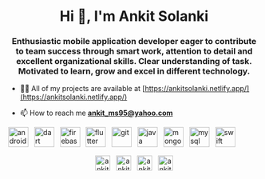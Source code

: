 <h1 align="center">Hi 👋, I'm Ankit Solanki</h1>
<h3 align="center">Enthusiastic mobile application developer eager to contribute to team success through smart work, attention to detail and excellent organizational skills. Clear understanding of task. Motivated to learn, grow and excel in different technology.</h3>

- 👨‍💻 All of my projects are available at [https://ankitsolanki.netlify.app/](https://ankitsolanki.netlify.app/)

- 📫 How to reach me **ankit_ms95@yahoo.com**

<p align="left">
<img src="https://devicons.github.io/devicon/devicon.git/icons/android/android-original-wordmark.svg" alt="android" width="40" height="40"/> 
&nbsp;
<img src="https://www.vectorlogo.zone/logos/dartlang/dartlang-icon.svg" alt="dart" width="40" height="40"/> 
&nbsp;
<img src="https://www.vectorlogo.zone/logos/firebase/firebase-icon.svg" alt="firebase" width="40" height="40"/> 
&nbsp;
<img src="https://www.vectorlogo.zone/logos/flutterio/flutterio-icon.svg" alt="flutter" width="40" height="40"/> 
&nbsp;
<img src="https://www.vectorlogo.zone/logos/git-scm/git-scm-icon.svg" alt="git" width="40" height="40"/> 
&nbsp;
<img src="https://devicons.github.io/devicon/devicon.git/icons/java/java-original-wordmark.svg" alt="java" width="40" height="40"/> 
&nbsp;
<img src="https://devicons.github.io/devicon/devicon.git/icons/mongodb/mongodb-original-wordmark.svg" alt="mongodb" width="40" height="40"/> 
&nbsp;
<img src="https://devicons.github.io/devicon/devicon.git/icons/mysql/mysql-original-wordmark.svg" alt="mysql" width="40" height="40"/> 
&nbsp;
<img src="https://devicons.github.io/devicon/devicon.git/icons/swift/swift-original-wordmark.svg" alt="swift" width="40" height="40"/>
</p>
<!-- <p> -->
<!-- <img align="center" src="https://github-readme-stats.vercel.app/api?username=ankit-slnk&show_icons=true" alt="ankit-slnk" /> -->
<!-- </p> -->

<p align="center">
<a href="https://twitter.com/ankitslnk3112" target="blank"><img align="center" src="https://cdn.jsdelivr.net/npm/simple-icons@3.0.1/icons/twitter.svg" alt="ankitslnk3112" height="30" width="30" /></a>
&nbsp;
<a href="https://linkedin.com/in/ankit-solanki-2a96501b4" target="blank"><img align="center" src="https://cdn.jsdelivr.net/npm/simple-icons@3.0.1/icons/linkedin.svg" alt="ankit-solanki-2a96501b4" height="30" width="30" /></a>
&nbsp;
<a href="https://fb.com/ankit.solanki.520562" target="blank"><img align="center" src="https://cdn.jsdelivr.net/npm/simple-icons@3.0.1/icons/facebook.svg" alt="ankit.solanki.520562" height="30" width="30" /></a>
&nbsp;
<a href="https://instagram.com/ankit__slnk" target="blank"><img align="center" src="https://cdn.jsdelivr.net/npm/simple-icons@3.0.1/icons/instagram.svg" alt="ankit__slnk" height="30" width="30" /></a>
</p>

<!-- Thanks to https://rahuldkjain.github.io/gh-profile-readme-generator/ -->
